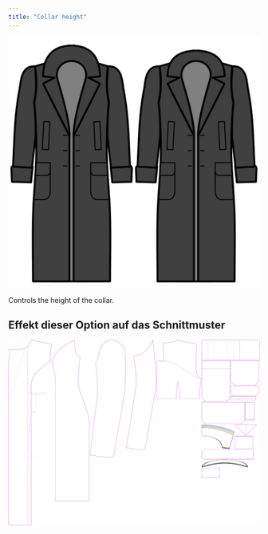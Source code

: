 ```yaml
---
title: "Collar height"
---
```


![Collar height](collarheight.svg)

Controls the height of the collar.

## Effekt dieser Option auf das Schnittmuster

![This image shows the effect of this option by superimposing several variants that have a different value for this option](carlita_collarheight_sample.svg "Effect of this option on the pattern")
